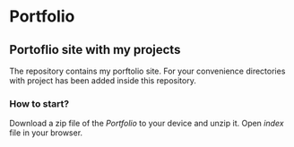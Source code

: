 # Portfolio
## Portoflio site with my projects

The repository contains my porftolio site. For your convenience directories with project has been added inside this repository.

### How to start?

Download a zip file of the _Portfolio_ to your device and unzip it.
Open _index_ file in your browser.
